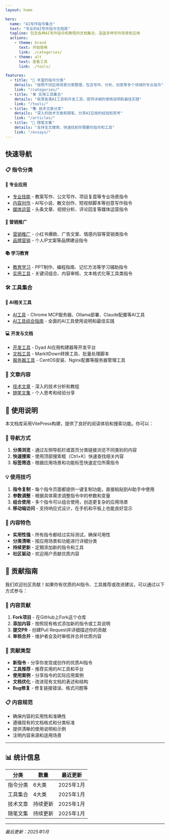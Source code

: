 ```yaml
---
layout: home

hero:
  name: "AI写作指令集合"
  text: "专业的AI写作指令文档库"
  tagline: 包含各种AI写作指令和教程的文档集合，涵盖多种写作场景和应用
  actions:
    - theme: brand
      text: 开始使用
      link: ./categories/
    - theme: alt
      text: 查看工具
      link: ./tools/

features:
  - title: "📝 丰富的指令分类"
    details: "按照不同应用场景分类整理，包含写作、分析、创意等多个领域的专业指令"
    link: "/categories/"
  - title: "🛠️ 实用工具集合"
    details: "收录各类AI工具和开发工具，提供详细的使用说明和最佳实践"
    link: "/tools/"
  - title: "📚 技术文章分享"
    details: "深入的技术文章和随笔，分享AI应用的经验和思考"
    link: "/articles/"
  - title: "📖 随笔文集"
    details: "支持全文搜索，快速找到你需要的指令和工具"
    link: "/essays/"
---
```


## 快速导航

### 📋 指令分类

#### 🎯 专业应用
- [专业技能](./categories/专业技能/) - 教案写作、公文写作、项目复盘等专业场景指令
- [内容创作](./categories/内容创作/) - AI写小说、散文创作、短视频脚本等创意写作指令
- [媒体运营](./categories/媒体运营/) - 头条文章、视频分析、评论回复等媒体运营指令

#### 🚀 营销推广
- [营销推广](./categories/营销推广/) - 小红书爆款、广告文案、情感内容等营销类指令
- [品牌营销](./categories/品牌营销) - 个人IP文案等品牌建设指令

#### 📚 学习教育
- [教育学习](./categories/教育学习/) - PPT制作、编程指南、记忆方法等学习辅助指令
- [实用工具](./categories/tools/) - 关键词组合、内容审核、文本格式化等工具类指令

### 🛠️ 工具集合

#### 🤖 AI相关工具
- [AI工具](./tools/AI工具) - Chrome MCP服务器、Ollama部署、Claude配置等AI工具
- [AI工具综合指南](./tools/AI工具/ai-tools-guide) - 全面的AI工具使用说明和最佳实践

#### 💻 开发与文档
- [开发工具](./tools/开发工具) - Dyad AI应用构建器等开发平台
- [文档工具](./tools/文档工具) - MarkItDown转换工具、批量处理脚本
- [服务器工具](./tools/服务器工具) - CentOS安装、Nginx配置等服务器管理工具

### 📖 文章内容
- [技术文章](./articles) - 深入的技术分析和教程
- [随笔文集](./essays) - 个人思考和经验分享

## 📖 使用说明

本文档库采用VitePress构建，提供了良好的阅读体验和搜索功能。你可以：

### 🧭 导航方式
1. **分类浏览** - 通过左侧导航栏或首页分类链接浏览不同类别的内容
2. **快速搜索** - 使用顶部搜索框（Ctrl+K）快速查找相关内容
3. **标签筛选** - 根据应用场景和功能标签快速定位所需指令

### 💡 使用技巧
1. **指令复制** - 每个指令页面都提供一键复制功能，直接粘贴到AI助手中使用
2. **参数调整** - 根据具体需求调整指令中的参数和变量
3. **组合使用** - 多个指令可以组合使用，创造更复杂的应用场景
4. **移动端访问** - 支持响应式设计，在手机和平板上也能良好显示

### 🎯 内容特色
- **实用性强** - 所有指令都经过实际测试，确保可用性
- **分类清晰** - 按应用场景和功能进行详细分类
- **持续更新** - 定期添加新的指令和工具
- **社区驱动** - 欢迎用户贡献优质内容

## 🤝 贡献指南

我们欢迎社区贡献！如果你有优质的AI指令、工具推荐或改进建议，可以通过以下方式参与：

### 📝 内容贡献
1. **Fork项目** - 在GitHub上Fork这个仓库
2. **添加内容** - 按照现有格式添加新的指令或工具说明
3. **提交PR** - 创建Pull Request并详细描述你的贡献
4. **审核合并** - 维护者会及时审核并合并优质内容

### 🎯 贡献类型
- **新指令** - 分享你发现或创作的优质AI指令
- **工具推荐** - 推荐实用的AI工具和平台
- **使用案例** - 分享指令的实际应用案例
- **文档优化** - 改进现有文档的表述和结构
- **Bug修复** - 修复链接错误、格式问题等

### 📋 内容规范
- 确保内容的实用性和准确性
- 遵循现有的文档格式和分类标准
- 提供清晰的使用说明和示例
- 注明内容来源和适用场景

---

## 📊 统计信息

| 分类 | 数量 | 最近更新 |
|------|------|----------|
| 指令分类 | 6大类 | 2025年1月 |
| 工具集合 | 4大类 | 2025年1月 |
| 技术文章 | 持续更新 | 2025年1月 |
| 随笔文集 | 持续更新 | 2025年1月 |

---

*最后更新：2025年1月*
